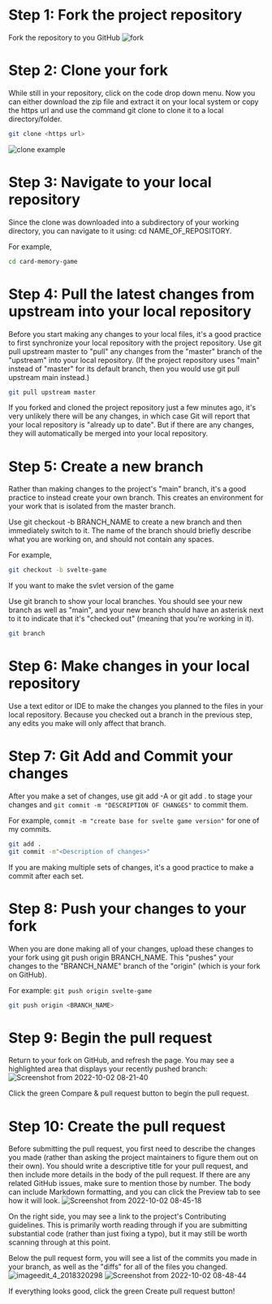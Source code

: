 # Step 1: Fork the project repository

Fork the repository to you GitHub
![fork](https://github.com/GeraAlcantara/cards-memory-game/blob/main/img/fork.jpg?raw=true)

# Step 2: Clone your fork

While still in your repository, click on the code drop down menu. Now you can either download the zip file and extract it on your local system or copy the https url and use the command git clone <https url> to clone it to a local directory/folder. 
  
```bash
git clone <https url>
```

![clone example](https://github.com/GeraAlcantara/cards-memory-game/blob/main/img/clone.jpg?raw=true)

# Step 3: Navigate to your local repository

Since the clone was downloaded into a subdirectory of your working directory, you can navigate to it using: cd NAME_OF_REPOSITORY.

For example,

```bash
cd card-memory-game
```

# Step 4: Pull the latest changes from upstream into your local repository

Before you start making any changes to your local files, it's a good practice to first synchronize your local repository with the project repository. Use git pull upstream master to "pull" any changes from the "master" branch of the "upstream" into your local repository. (If the project repository uses "main" instead of "master" for its default branch, then you would use git pull upstream main instead.)
  
  ```bash
git pull upstream master
```

If you forked and cloned the project repository just a few minutes ago, it's very unlikely there will be any changes, in which case Git will report that your local repository is "already up to date". But if there are any changes, they will automatically be merged into your local repository.

# Step 5: Create a new branch

Rather than making changes to the project's "main" branch, it's a good practice to instead create your own branch. This creates an environment for your work that is isolated from the master branch.

Use git checkout -b BRANCH_NAME to create a new branch and then immediately switch to it. The name of the branch should briefly describe what you are working on, and should not contain any spaces.

For example,

```bash
git checkout -b svelte-game
```

If you want to make the svlet version of the game

Use git branch to show your local branches. You should see your new branch as well as "main", and your new branch should have an asterisk next to it to indicate that it's "checked out" (meaning that you're working in it).
  
```bash
git branch
```

# Step 6: Make changes in your local repository

Use a text editor or IDE to make the changes you planned to the files in your local repository. Because you checked out a branch in the previous step, any edits you make will only affect that branch.

# Step 7: Git Add and Commit your changes

After you make a set of changes, use git add -A or git add . to stage your changes and `git commit -m "DESCRIPTION OF CHANGES"` to commit them.

For example, `commit -m "create base for svelte game version"` for one of my commits.
  
 ```bash
git add .
git commit -m"<Description of changes>"
```

If you are making multiple sets of changes, it's a good practice to make a commit after each set.

# Step 8: Push your changes to your fork

When you are done making all of your changes, upload these changes to your fork using git push origin BRANCH_NAME. This "pushes" your changes to the "BRANCH_NAME" branch of the "origin" (which is your fork on GitHub).

For example: `git push origin svelte-game`
  
  ```bash
git push origin <BRANCH_NAME>
```

# Step 9: Begin the pull request

Return to your fork on GitHub, and refresh the page. You may see a highlighted area that displays your recently pushed branch:
  ![Screenshot from 2022-10-02 08-21-40](https://user-images.githubusercontent.com/110360901/193435745-29a63b49-0281-4028-b803-59a51d476c5f.png)

Click the green Compare & pull request button to begin the pull request.

# Step 10: Create the pull request

Before submitting the pull request, you first need to describe the changes you made (rather than asking the project maintainers to figure them out on their own). You should write a descriptive title for your pull request, and then include more details in the body of the pull request. If there are any related GitHub issues, make sure to mention those by number. The body can include Markdown formatting, and you can click the Preview tab to see how it will look.
  ![Screenshot from 2022-10-02 08-45-18](https://user-images.githubusercontent.com/110360901/193436340-e7c16416-fe18-4f72-959f-183c6ebf3b55.png)


On the right side, you may see a link to the project's Contributing guidelines. This is primarily worth reading through if you are submitting substantial code (rather than just fixing a typo), but it may still be worth scanning through at this point.

Below the pull request form, you will see a list of the commits you made in your branch, as well as the "diffs" for all of the files you changed.![imageedit_4_2018320298](https://user-images.githubusercontent.com/110360901/193436276-3b1dad3b-adcc-4e14-b1db-194573c85ee2.png)
![Screenshot from 2022-10-02 08-48-44](https://user-images.githubusercontent.com/110360901/193436410-e327ed38-ae16-4a4e-91d4-e3f5cd14bb73.png)

If everything looks good, click the green Create pull request button!
